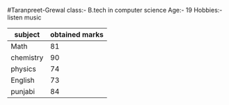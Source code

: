 #Taranpreet-Grewal
class:- B.tech in computer science 
Age:- 19
Hobbies:- listen music 

|subject| obtained marks|
|-----|------------|
|Math| 81|
|chemistry| 90|
| physics| 74|
|English|73|
|punjabi|84|
